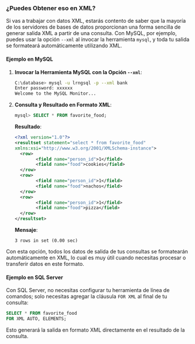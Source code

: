 ### ¿Puedes Obtener eso en XML?

Si vas a trabajar con datos XML, estarás contento de saber que la mayoría de los servidores de bases de datos proporcionan una forma sencilla de generar salida XML a partir de una consulta. Con MySQL, por ejemplo, puedes usar la opción `--xml` al invocar la herramienta `mysql`, y toda tu salida se formateará automáticamente utilizando XML.

#### Ejemplo en MySQL

1. **Invocar la Herramienta MySQL con la Opción `--xml`**:
   ```sh
   C:\database> mysql -u lrngsql -p --xml bank
   Enter password: xxxxxx
   Welcome to the MySQL Monitor...
   ```

2. **Consulta y Resultado en Formato XML**:
   ```sql
   mysql> SELECT * FROM favorite_food;
   ```
   **Resultado**:
   ```xml
   <?xml version="1.0"?>
   <resultset statement="select * from favorite_food"
   xmlns:xsi="http://www.w3.org/2001/XMLSchema-instance">
     <row>
           <field name="person_id">1</field>
           <field name="food">cookies</field>
     </row>
     <row>
           <field name="person_id">1</field>
           <field name="food">nachos</field>
     </row>
     <row>
           <field name="person_id">1</field>
           <field name="food">pizza</field>
     </row>
   </resultset>
   ```
   **Mensaje**:
   ```
   3 rows in set (0.00 sec)
   ```

Con esta opción, todos los datos de salida de tus consultas se formatearán automáticamente en XML, lo cual es muy útil cuando necesitas procesar o transferir datos en este formato.

#### Ejemplo en SQL Server

Con SQL Server, no necesitas configurar tu herramienta de línea de comandos; solo necesitas agregar la cláusula `FOR XML` al final de tu consulta:

```sql
SELECT * FROM favorite_food
FOR XML AUTO, ELEMENTS;
```

Esto generará la salida en formato XML directamente en el resultado de la consulta.

